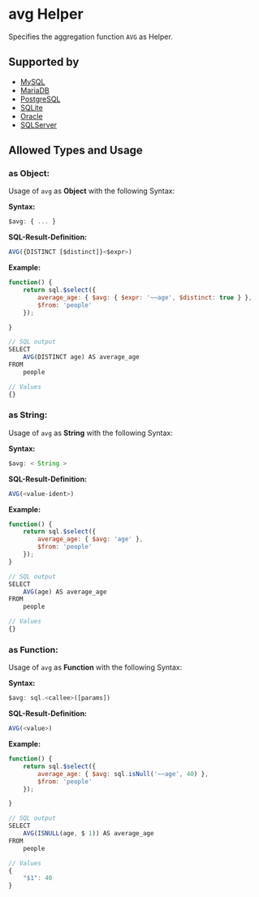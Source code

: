 # avg Helper
Specifies the aggregation function `AVG` as Helper.

## Supported by
- [MySQL](https://dev.mysql.com/doc/refman/5.7/en/group-by-functions.html#function_avg)
- [MariaDB](https://mariadb.com/kb/en/library/avg/)
- [PostgreSQL](https://www.postgresql.org/docs/9.5/static/functions-aggregate.html)
- [SQLite](https://sqlite.org/lang_aggfunc.html#avg)
- [Oracle](https://docs.oracle.com/cd/B19306_01/server.102/b14200/functions011.htm)
- [SQLServer](https://docs.microsoft.com/en-US/sql/t-sql/functions/avg-transact-sql)

## Allowed Types and Usage

### as Object:

Usage of `avg` as **Object** with the following Syntax:

**Syntax:**

```javascript
$avg: { ... }
```

**SQL-Result-Definition:**
```javascript
AVG({DISTINCT [$distinct]}<$expr>)
```

**Example:**
```javascript
function() {
    return sql.$select({
        average_age: { $avg: { $expr: '~~age', $distinct: true } },
        $from: 'people'
    });

}

// SQL output
SELECT
    AVG(DISTINCT age) AS average_age
FROM
    people

// Values
{}
```
### as String:

Usage of `avg` as **String** with the following Syntax:

**Syntax:**

```javascript
$avg: < String >
```

**SQL-Result-Definition:**
```javascript
AVG(<value-ident>)
```

**Example:**
```javascript
function() {
    return sql.$select({
        average_age: { $avg: 'age' },
        $from: 'people'
    });
}

// SQL output
SELECT
    AVG(age) AS average_age
FROM
    people

// Values
{}
```
### as Function:

Usage of `avg` as **Function** with the following Syntax:

**Syntax:**

```javascript
$avg: sql.<callee>([params])
```

**SQL-Result-Definition:**
```javascript
AVG(<value>)
```

**Example:**
```javascript
function() {
    return sql.$select({
        average_age: { $avg: sql.isNull('~~age', 40) },
        $from: 'people'
    });

}

// SQL output
SELECT
    AVG(ISNULL(age, $ 1)) AS average_age
FROM
    people

// Values
{
    "$1": 40
}
```
